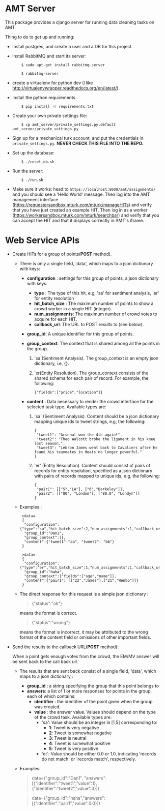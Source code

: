 AMT Server
==========

This package provides a django server for running data cleaning tasks on AMT

Thing to do to get up and running:

* install postgres, and create a user and a DB for this project.

* install RabbitMQ and start its server:

          $ sudo apt-get install rabbitmq-server
		  
		  $ rabbitmq-server
		  
* create a virtualenv for python dev (I like
  http://virtualenvwrapper.readthedocs.org/en/latest/).

* Install the python requirements:

          $ pip install -r requirements.txt

* Create your own private settings file:

          $ cp amt_server/private_settings.py.default amt_server/private_settings.py

* Sign up for a mechanical turk account, and put the credentials in
  `private_settings.py`. **NEVER CHECK THIS FILE INTO THE REPO.**

* Set up the database:

          $ ./reset_db.sh

* Run the server:

          $ ./run.sh

* Make sure it works: head to `https://localhost:8000/amt/assignments/` and you should
  see a 'Hello World' message. Then log into the AMT management interface
  (https://requestersandbox.mturk.com/mturk/manageHITs) and verify that you have
  just created an example HIT. Then log in as a worker
  (https://workersandbox.mturk.com/mturk/searchbar) and verify that you can
  accept the HIT and that it displays correctly in AMT's iframe.





Web Service APIs
=============
* Create HITs for a group of points(**POST** method). 

  - There is only a single field, 'data', which maps to a json dictionary with keys:
    - **configuration** : settings for this group of points, a json dictionary with keys:
      - **type** : The type of this hit, e.g, 'sa' for sentiment analysis, 'er' for entity resolution
      - **hit_batch_size** : The maximum number of points to show a crowd worker in a single HIT (integer).
      - **num_assignments**: The maximum number of crowd votes to acquire for each HIT.
      - **callback_url**: The URL to POST results to (see below).
    - **group_id**: A unique identifier for this group of points. 
    - **group_context**: The context that is shared among all the points in the group. 
      
      1. 'sa'(Sentiment Analysis). The group_context is an empty json dictionary, i.e, {}.

      2. 'er(Entity Resolution). The group_context consists of the shared schema for each pair of record. For example, the following:
      
             {"fields":["price","location"]}

    - **content** : Data necessary to render the crowd interface for the selected task type. Available types are:
      
      1. 'sa' (Sentiment Analysis). Content should be a json dictionary mapping unique ids to tweet strings, e.g, the following:
          
             {
	          "tweet1": "Arsenal won the 4th again!", 
	          "tweet2": "Theo Walcott broke the ligament in his knee last season.",
	          "tweet3": "Lebron James went back to Cavaliers after he found his teammates in Heats no longer powerful."
	         }
         
      2. 'er' (Entity Resolution). Content should consist of pairs of records for entity resolution, specified as a json dictionary with pairs of records mapped to unique ids, e.g, the following:

	         {
	          "pair1": [["5","LA"], ["6","Berkeley"]], 
	          "pair2": [["80", "London"], ["80.0", "Londyn"]]
	         }

  - Examples : 
  
         >data=
         {
          "configuration":{"type":"sa","hit_batch_size":2,"num_assignments":1,"callback_url":"google.com"},
          "group_id":"Dan1",
          "group_context":{},
          "content":{"tweet1":"aa", "tweet2": "bb"}
         }

         >data=
         {
          "configuration":{"type":"er","hit_batch_size":1,"num_assignments":1,"callback_url":"google.com"},
          "group_id":"haha",
          "group_context":{"fields":["age","name"]},
          "content":{"pair1": [["22","James"],["21","Wenbo"]]}
         }
	
  - The direct response for this request is a simple json dictionary :
     
    > {"status":"ok"}
    
    means the format is correct.
     
    > {"status":"wrong"}
    
    means the format is incorrect, it may be attributed to the wrong format of the content field or omissions of other important fields.
  
  
* Send the results to the callback URL(**POST** method):
  
  When a point gets enough votes from the crowd, the EM/MV answer will be sent back to the call back url.
  
  - The results that are sent back consist of a single field, 'data', which maps to a json dictionary :
    - **group_id** : a string specifying the group that this point belongs to
    - **answers**: a list of 1 or more responses for points in the group, each of which contains:
      - **identifier** : the identifier of the point given when the group was created.
      - **value** : the answer value. Values should depend on the type of the crowd task. Available types are:
        - 'sa': Value should be an integer in [1,5] corresponding to:
          - **1**: Tweet is very negative
          - **2**: Tweet is somewhat negative
          - **3**: Tweet is neutral
          - **4**: Tweet is somewhat positive
          - **5**: Tweet is very positive
        - 'er': Value should be either 0.0 or 1.0, indicating 'records do not match' or 'records match', respectively.
  
  - Examples:
    > data={"group_id":"Dan1", "answers":[{"identifier":"tweet1","value":1}, {"identifier":"tweet2","value":3}]}

    > data={"group_id":"haha","answers":[{"identifier":"pair1","value":0.0}]}
